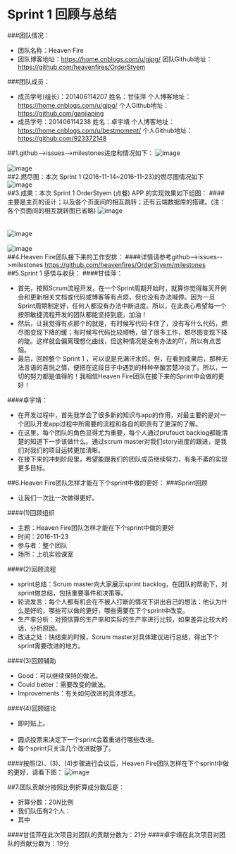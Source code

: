 ﻿# Sprint 1 回顾与总结
###团队情况：
* 团队名称：Heaven Fire<br>
* 团队博客地址：https://home.cnblogs.com/u/gjpg/                         团队Github地址：https://github.com/heavenfires/OrderStyem<br>

###团队成员：
* 成员学号(组长)：201406114207   姓名：甘佳萍   个人博客地址：https://home.cnblogs.com/u/gjpg/               个人Github地址：https://github.com/ganjiaping<br> 
* 成员学号：201406114238        姓名：卓宇靖   个人博客地址：https://home.cnblogs.com/u/bestmoment/          个人Github地址：https://github.com/923372148 <br>

##1.github-->issues-->milestones进度和情况如下：
![image](https://github.com/heavenfires/OrderStyem/raw/master/docs/yyimage/nnn.png)<br><br>
![image](https://github.com/heavenfires/OrderStyem/raw/master/docs/yyimage/ooo.png)<br>
##2.燃尽图：本次 Sprint 1 (2016-11-14~2016-11-23)的燃尽图情况如下
![image](https://github.com/heavenfires/OrderStyem/raw/master/docs/yyimage/mmm.jpg)<br>
##3.成果：本次 Sprint 1 OrderStyem (点餐) APP 的实现效果如下组图：
####主要是主页的设计；以及各个页面间的相互跳转；还有云端数据库的搭建。(注：各个页面间的相互跳转图已省略)
![image](https://github.com/heavenfires/OrderStyem/raw/master/docs/yyimage/eee.png)<br><br><br>
![image](https://github.com/heavenfires/OrderStyem/raw/master/docs/yyimage/kkk.png)<br><br>
![image](https://github.com/heavenfires/OrderStyem/raw/master/docs/yyimage/lll.png)<br>
##4.Heaven Fire团队接下来的工作安排：
####详情请参考github-->issues-->milestones
  https://github.com/heavenfires/OrderStyem/milestones
##5.Sprint 1 感悟与收获：
####甘佳萍：
* 首先，按照Scrum流程开发，在一个Sprint周期开始时，就算你觉得每天开例会和更新相关文档或代码或博客等有点烦，但也没有办法喊停。因为一旦Sprint周期制定好，任何人都没有办法中断进度。所以，在此衷心希望每一个按照敏捷流程开发的团队都能坚持到底，加油！<br>
* 然后，让我觉得有点那个的就是，有时候写代码卡住了，没有写什么代码，燃尽图变现下降的缓；有时候写代码比较顺畅，做了很多工作，燃尽图变现下降的陡。这样就会偏离理想化曲线，但这种情况是没有办法的吖，所以有点苦恼。<br>
* 最后，回顾整个 Sprint 1 ，可以说是充满汗水的。但，在看到成果后，那种无法言语的喜悦之情，便把在这段日子中遇到的种种辛酸苦楚冲淡了。所以，一切的努力都是值得的！我相信Heaven Fire团队在接下来的Sprint中会做的更好！<br>

####卓宇靖：
* 在开发过程中，首先我学会了很多新的知识与app的作用，对最主要的是对一个团队开发app过程中所需要的流程和各自的职责有了更深的了解。<br>
* 在这里，每个团队的角色显得尤为重要，每个人通过prufouct backlog都能清楚的知道下一步该做什么。通过scrum master对我们story进度的跟进，是我们对我们的项目运转更加清晰。<br>
* 在接下来的冲刺阶段里，希望能跟我们的团队成员继续努力，有条不紊的实现更多目标。<br>

##6.Heaven Fire团队怎样才能在下个sprint中做的更好：
###Sprint回顾
* 让我们一次比一次做得更好。<br>

####(1)回顾组织
* 主题：Heaven Fire团队怎样才能在下个sprint中做的更好<br>
* 时间：2016-11-23 <br>
* 参与者：整个团队<br>
* 场所：上机实验课室<br>

####(2)回顾流程
* sprint总结：Scrum master向大家展示sprint backlog，在团队的帮助下，对sprint做总结，包括重要事件和决策等。<br>
* 轮流发言：每个人都有机会在不被人打断的情况下讲出自己的想法：他认为什么是好的，哪些可以做的更好，哪些需要在下个sprint中改变。<br>
* 生产率分析：对预估算的生产率和实际的生产率进行比较，如果差异比较大的话，分析原因。<br>
* 改进之处：快结束的时候，Scrum master对具体建议进行总结，得出下个sprint需要改进的地方。<br>

####(3)回顾辅助
* Good：可以继续保持的做法。<br>
* Could better：需要改变的做法。<br>
* Improvements：有关如何改进的具体想法。<br> 

####(4)回顾结论
* 即时贴上。<br><br>
* 圆点投票来决定下一个sprint会着重进行哪些改进。<br>
* 每个sprint只关注几个改进就够了。<br> 

####按照(2)、(3)、(4)步骤进行会议后，Heaven Fire团队怎样在下个sprint中做的更好，请看下图：
![image](https://github.com/heavenfires/OrderStyem/raw/master/docs/yyimage/ppp.jpg)<br>

##7.团队贡献分按照比例折算成分数后是：
* 折算分数：20*N*比例<br> 
* 我们队伍有2个人：<br> 
* 其中<br> 

####甘佳萍在此次项目对团队的贡献分数为：21分
####卓宇靖在此次项目对团队的贡献分数为：19分
  
